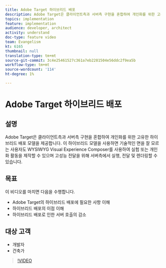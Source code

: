 ```yaml
---
title: Adobe Target 하이브리드 배포
description: Adobe Target은 클라이언트측과 서버측 구현을 혼합하여 개인화를 위한 고유한 하이브리드 배포 모델을 제공합니다.
topics: implementation
feature: implementation
audience: developer, architect
activity: understand
doc-type: feature video
team: Evangelism
kt: 6165
thumbnail: null
translation-type: tm+mt
source-git-commit: 3c4e25461527c361a7eb2281504e56ddc2f9ea5b
workflow-type: tm+mt
source-wordcount: '114'
ht-degree: 1%

---
```



# Adobe Target 하이브리드 배포

## 설명

Adobe Target은 클라이언트측과 서버측 구현을 혼합하여 개인화를 위한 고유한 하이브리드 배포 모델을 제공합니다. 이 하이브리드 모델을 사용하면 기술적인 면을 잘 모르는 사용자도 WYSIWYG Visual Experience Composer를 사용하여 실험 또는 개인화 활동을 제작할 수 있으며 고성능 전달을 위해 서버측에서 실행, 전달 및 렌더링할 수 있습니다. 

## 목표

이 비디오를 마치면 다음을 수행합니다.

* Adobe Target의 하이브리드 배포에 필요한 사항 이해
* 하이브리드 배포의 이점 이해
* 하이브리드 배포로 인한 서버 호출의 감소

## 대상 고객

* 개발자
* 건축가

>[!VIDEO](https://video.tv.adobe.com/v/41698/?quality=12)

<!-- JUDY: add to this once we have documentation. And/or add to this, with links to the on-device decisioning content. For more information, visit the [documentation](https://docs.adobe.com/content/help/en/target/using/implement-target/implementing-target.html). -->
